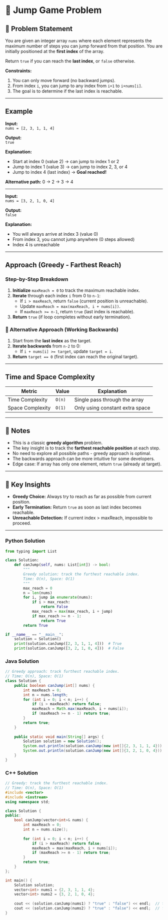 # 🏃 Jump Game Problem

## 📝 Problem Statement

You are given an integer array `nums` where each element represents the maximum number of steps you can jump forward from that position. You are initially positioned at the **first index** of the array.

Return `true` if you can reach the **last index**, or `false` otherwise.

**Constraints:**
1. You can only move forward (no backward jumps).
2. From index `i`, you can jump to any index from `i+1` to `i+nums[i]`.
3. The goal is to determine if the last index is reachable.

---

##  Example

**Input:**  
`nums = [2, 3, 1, 1, 4]`

**Output:**  
`true`

**Explanation:**  
- Start at index 0 (value 2) → can jump to index 1 or 2
- Jump to index 1 (value 3) → can jump to index 2, 3, or 4
- Jump to index 4 (last index) → **Goal reached!**

**Alternative path:** 0 → 2 → 3 → 4

---

**Input:**  
`nums = [3, 2, 1, 0, 4]`

**Output:**  
`false`

**Explanation:**  
- You will always arrive at index 3 (value 0)
- From index 3, you cannot jump anywhere (0 steps allowed)
- Index 4 is unreachable

---

##  Approach (Greedy - Farthest Reach)

###  Step-by-Step Breakdown

1. **Initialize** `maxReach = 0` to track the maximum reachable index.
2. **Iterate** through each index `i` from 0 to `n-1`:
   - If `i > maxReach`, return `false` (current position is unreachable).
   - Update `maxReach = max(maxReach, i + nums[i])`.
   - If `maxReach >= n-1`, return `true` (last index is reachable).
3. **Return** `true` (if loop completes without early termination).

### 🔄 Alternative Approach (Working Backwards)

1. Start from the **last index** as the target.
2. **Iterate backwards** from `n-2` to 0:
   - If `i + nums[i] >= target`, update `target = i`.
3. **Return** `target == 0` (first index can reach the original target).

---

##  Time and Space Complexity

| Metric            | Value         | Explanation                                      |
|-------------------|---------------|--------------------------------------------------|
| Time Complexity   | `O(n)`        | Single pass through the array                    |
| Space Complexity  | `O(1)`        | Only using constant extra space                  |

---

## 📌 Notes

- This is a classic **greedy algorithm** problem.
- The key insight is to track the **farthest reachable position** at each step.
- No need to explore all possible paths - greedy approach is optimal.
- The backwards approach can be more intuitive for some developers.
- Edge case: If array has only one element, return `true` (already at target).

---

## 🎯 Key Insights

- **Greedy Choice:** Always try to reach as far as possible from current position.
- **Early Termination:** Return `true` as soon as last index becomes reachable.
- **Unreachable Detection:** If current index > maxReach, impossible to proceed.

---


### Python Solution
```python
from typing import List

class Solution:
    def canJump(self, nums: List[int]) -> bool:
        """
        Greedy solution: track the furthest reachable index.
        Time: O(n), Space: O(1)
        """
        max_reach = 0
        n = len(nums)
        for i, jump in enumerate(nums):
            if i > max_reach:
                return False
            max_reach = max(max_reach, i + jump)
            if max_reach >= n - 1:
                return True
        return True

if __name__ == "__main__":
    solution = Solution()
    print(solution.canJump([2, 3, 1, 1, 4]))  # True
    print(solution.canJump([3, 2, 1, 0, 4]))  # False
```

### Java Solution
```java
// Greedy approach: track furthest reachable index.
// Time: O(n), Space: O(1)
class Solution {
    public boolean canJump(int[] nums) {
        int maxReach = 0;
        int n = nums.length;
        for (int i = 0; i < n; i++) {
            if (i > maxReach) return false;
            maxReach = Math.max(maxReach, i + nums[i]);
            if (maxReach >= n - 1) return true;
        }
        return true;
    }
    
    public static void main(String[] args) {
        Solution solution = new Solution();
        System.out.println(solution.canJump(new int[]{2, 3, 1, 1, 4})); // true
        System.out.println(solution.canJump(new int[]{3, 2, 1, 0, 4})); // false
    }
}
```

### C++ Solution
```cpp
// Greedy: track the furthest reachable index.
// Time: O(n), Space: O(1)
#include <vector>
#include <iostream>
using namespace std;

class Solution {
public:
    bool canJump(vector<int>& nums) {
        int maxReach = 0;
        int n = nums.size();
       
        for (int i = 0; i < n; i++) {
            if (i > maxReach) return false;
            maxReach = max(maxReach, i + nums[i]);
            if (maxReach >= n - 1) return true;
        }
        return true;
    }
};

int main() {
    Solution solution;
    vector<int> nums1 = {2, 3, 1, 1, 4};
    vector<int> nums2 = {3, 2, 1, 0, 4};
   
    cout << (solution.canJump(nums1) ? "true" : "false") << endl;  // true
    cout << (solution.canJump(nums2) ? "true" : "false") << endl;  // false
}
```